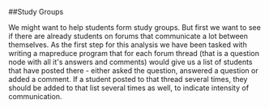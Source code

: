 ##Study Groups

We might want to help students form study groups. But first we want to see if there are already students on forums that communicate a lot between themselves.
As the first step for this analysis we have been tasked with writing a mapreduce program that for each forum thread (that is a question node with all it's answers and comments) would give us a list of students that have posted there - either asked the question, answered a question or added a comment. If a student posted to that thread several times, they should be added to that list several times as well, to indicate intensity of communication.
